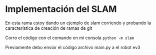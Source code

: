 # Implementación del SLAM

En esta rama estoy dando un ejemplo de slam corriendo y probando la característica de creación de ramas de git

Corro el código con el comando en mi consola
`python -m slam`

Previamente debo enviar el código archivo main.py a el robot ev3 